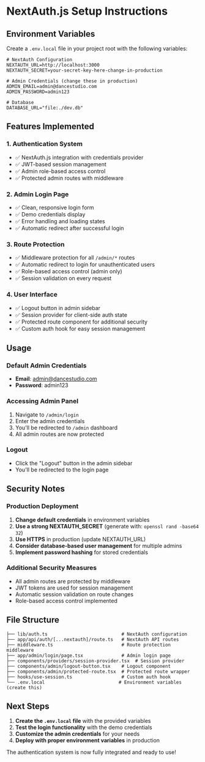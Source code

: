 # NextAuth.js Setup Instructions

## Environment Variables

Create a `.env.local` file in your project root with the following variables:

```env
# NextAuth Configuration
NEXTAUTH_URL=http://localhost:3000
NEXTAUTH_SECRET=your-secret-key-here-change-in-production

# Admin Credentials (change these in production)
ADMIN_EMAIL=admin@dancestudio.com
ADMIN_PASSWORD=admin123

# Database
DATABASE_URL="file:./dev.db"
```

## Features Implemented

### 1. Authentication System
- ✅ NextAuth.js integration with credentials provider
- ✅ JWT-based session management
- ✅ Admin role-based access control
- ✅ Protected admin routes with middleware

### 2. Admin Login Page
- ✅ Clean, responsive login form
- ✅ Demo credentials display
- ✅ Error handling and loading states
- ✅ Automatic redirect after successful login

### 3. Route Protection
- ✅ Middleware protection for all `/admin/*` routes
- ✅ Automatic redirect to login for unauthenticated users
- ✅ Role-based access control (admin only)
- ✅ Session validation on every request

### 4. User Interface
- ✅ Logout button in admin sidebar
- ✅ Session provider for client-side auth state
- ✅ Protected route component for additional security
- ✅ Custom auth hook for easy session management

## Usage

### Default Admin Credentials
- **Email**: admin@dancestudio.com
- **Password**: admin123

### Accessing Admin Panel
1. Navigate to `/admin/login`
2. Enter the admin credentials
3. You'll be redirected to `/admin` dashboard
4. All admin routes are now protected

### Logout
- Click the "Logout" button in the admin sidebar
- You'll be redirected to the login page

## Security Notes

### Production Deployment
1. **Change default credentials** in environment variables
2. **Use a strong NEXTAUTH_SECRET** (generate with: `openssl rand -base64 32`)
3. **Use HTTPS** in production (update NEXTAUTH_URL)
4. **Consider database-based user management** for multiple admins
5. **Implement password hashing** for stored credentials

### Additional Security Measures
- All admin routes are protected by middleware
- JWT tokens are used for session management
- Automatic session validation on route changes
- Role-based access control implemented

## File Structure

```
├── lib/auth.ts                           # NextAuth configuration
├── app/api/auth/[...nextauth]/route.ts   # NextAuth API routes
├── middleware.ts                         # Route protection middleware
├── app/admin/login/page.tsx              # Admin login page
├── components/providers/session-provider.tsx  # Session provider
├── components/admin/logout-button.tsx    # Logout component
├── components/admin/protected-route.tsx  # Protected route wrapper
├── hooks/use-session.ts                  # Custom auth hook
└── .env.local                           # Environment variables (create this)
```

## Next Steps

1. **Create the `.env.local` file** with the provided variables
2. **Test the login functionality** with the demo credentials
3. **Customize the admin credentials** for your needs
4. **Deploy with proper environment variables** in production

The authentication system is now fully integrated and ready to use!
